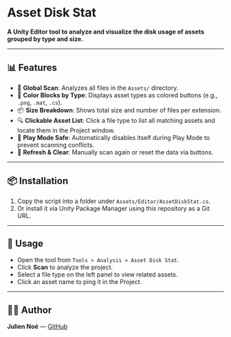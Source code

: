 # **Asset Disk Stat**

**A Unity Editor tool to analyze and visualize the disk usage of assets grouped by type and size.**

---

## **📊 Features**

- 📁 **Global Scan**: Analyzes all files in the `Assets/` directory.
- 🎨 **Color Blocks by Type**: Displays asset types as colored buttons (e.g., `.png`, `.mat`, `.cs`).
- 📦 **Size Breakdown**: Shows total size and number of files per extension.
- 🔍 **Clickable Asset List**: Click a file type to list all matching assets and locate them in the Project window.
- 🚫 **Play Mode Safe**: Automatically disables itself during Play Mode to prevent scanning conflicts.
- 🔄 **Refresh & Clear**: Manually scan again or reset the data via buttons.

---

## **📦 Installation**

1. Copy the script into a folder under `Assets/Editor/AssetDiskStat.cs`.
2. Or install it via Unity Package Manager using this repository as a Git URL.

---

## **🧠 Usage**

- Open the tool from `Tools > Analysis > Asset Disk Stat`.
- Click **Scan** to analyze the project.
- Select a file type on the left panel to view related assets.
- Click an asset name to ping it in the Project.

---

## **🧑‍💻 Author**

**Julien Noé** — [GitHub](https://github.com/juliennoe)
